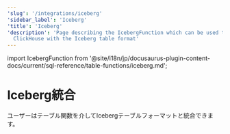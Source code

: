 ```yaml
---
'slug': '/integrations/iceberg'
'sidebar_label': 'Iceberg'
'title': 'Iceberg'
'description': 'Page describing the IcebergFunction which can be used to integrate
  ClickHouse with the Iceberg table format'
---
```


import IcebergFunction from '@site/i18n/jp/docusaurus-plugin-content-docs/current/sql-reference/table-functions/iceberg.md';


# Iceberg統合

ユーザーはテーブル関数を介してIcebergテーブルフォーマットと統合できます。

<IcebergFunction/>
